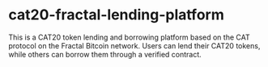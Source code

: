 # cat20-fractal-lending-platform
This is a CAT20 token lending and borrowing platform based on the CAT protocol on the Fractal Bitcoin network. Users can lend their CAT20 tokens, while others can borrow them through a verified contract.  
